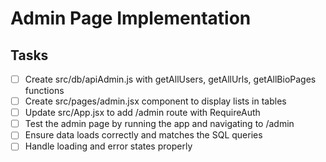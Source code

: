 # Admin Page Implementation

## Tasks
- [ ] Create src/db/apiAdmin.js with getAllUsers, getAllUrls, getAllBioPages functions
- [ ] Create src/pages/admin.jsx component to display lists in tables
- [ ] Update src/App.jsx to add /admin route with RequireAuth
- [ ] Test the admin page by running the app and navigating to /admin
- [ ] Ensure data loads correctly and matches the SQL queries
- [ ] Handle loading and error states properly
